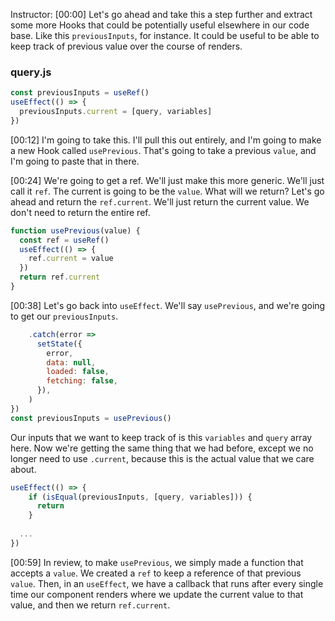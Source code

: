 Instructor: [00:00] Let's go ahead and take this a step further and extract some more Hooks that could be potentially useful elsewhere in our code base. Like this `previousInputs`, for instance. It could be useful to be able to keep track of previous value over the course of renders.

### query.js
```js
const previousInputs = useRef()
useEffect(() => {
  previousInputs.current = [query, variables]
})
```

[00:12] I'm going to take this. I'll pull this out entirely, and I'm going to make a new Hook called `usePrevious`. That's going to take a previous `value`, and I'm going to paste that in there.

[00:24] We're going to get a ref. We'll just make this more generic. We'll just call it `ref`. The current is going to be the `value`. What will we return? Let's go ahead and return the `ref.current`. We'll just return the current value. We don't need to return the entire ref.

```js
function usePrevious(value) {
  const ref = useRef()
  useEffect(() => {
    ref.current = value
  })
  return ref.current
}
```

[00:38] Let's go back into `useEffect`. We'll say `usePrevious`, and we're going to get our `previousInputs`. 

```js
    .catch(error => 
      setState({
        error,
        data: null,
        loaded: false,
        fetching: false,
      }),
    )
})
const previousInputs = usePrevious()
```

Our inputs that we want to keep track of is this `variables` and `query` array here. Now we're getting the same thing that we had before, except we no longer need to use `.current`, because this is the actual value that we care about.

```js
useEffect(() => {
    if (isEqual(previousInputs, [query, variables])) {
      return
    }
  
  ...
})
```

[00:59] In review, to make `usePrevious`, we simply made a function that accepts a `value`. We created a `ref` to keep a reference of that previous `value`. Then, in an `useEffect`, we have a callback that runs after every single time our component renders where we update the current value to that value, and then we return `ref.current`.
